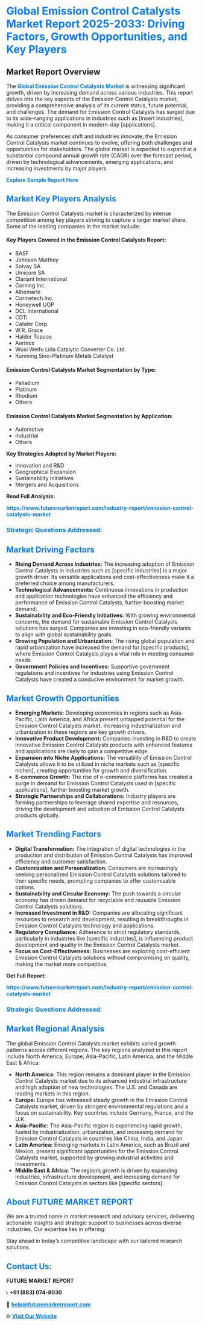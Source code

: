 <h1 style="color: #007BFF;">Global Emission Control Catalysts Market Report 2025-2033: Driving Factors, Growth Opportunities, and Key Players</h1>

<section id="overview">
<h2>Market Report Overview</h2>
<p>The <a href="https://www.futuremarketreport.com/industry-report/emission-control-catalysts-market" style="color: #007BFF; text-decoration: none;"><strong>Global Emission Control Catalysts Market</strong></a> is witnessing significant growth, driven by increasing demand across various industries. This report delves into the key aspects of the Emission Control Catalysts market, providing a comprehensive analysis of its current status, future potential, and challenges. The demand for Emission Control Catalysts has surged due to its wide-ranging applications in industries such as [insert industries], making it a critical component in modern-day [applications].</p>
<p>As consumer preferences shift and industries innovate, the Emission Control Catalysts market continues to evolve, offering both challenges and opportunities for stakeholders. The global market is expected to expand at a substantial compound annual growth rate (CAGR) over the forecast period, driven by technological advancements, emerging applications, and increasing investments by major players.</p>
</section>

<section id="overview">
<p><a href="https://www.futuremarketreport.com/request-sample/reportId=57799" style="color: #007BFF; text-decoration: none;"><strong>Explore Sample Report Here</strong></a></p>
</section>

<section id="key-players">
<h2 style="color: #007BFF;">Market Key Players Analysis</h2>
<p>The Emission Control Catalysts market is characterized by intense competition among key players striving to capture a larger market share. Some of the leading companies in the market include:</p>
<h4>Key Players Covered in the Emission Control Catalysts Report:</h4>
<ul><li>BASF</li><li>Johnson Matthey</li><li>Solvay SA</li><li>Umicore SA</li><li>Clariant International</li><li>Corning Inc.</li><li>Albemarle</li><li>Cormetech Inc.</li><li>Honeywell UOP</li><li>DCL International</li><li>CDTi</li><li>Cataler Corp.</li><li>W.R. Grace</li><li>Haldor Topsoe</li><li>Aerinox</li><li>Wuxi Weifu Lida Catalytic Converter Co. Ltd.</li><li>Kunming Sino-Platinum Metals Catalyst</li></ul>
<h4>Emission Control Catalysts Market Segmentation by Type:</h4>
<ul><li>Palladium</li><li>Platinum</li><li>Rhodium</li><li>Others</li></ul>

<h4>Emission Control Catalysts Market Segmentation by Application:</h4>
<ul><li>Automotive</li><li>Industrial</li><li>Others</li></ul>
<p><strong>Key Strategies Adopted by Market Players:</strong></p>
<ul>
<li>Innovation and R&D</li>
<li>Geographical Expansion</li>
<li>Sustainability Initiatives</li>
<li>Mergers and Acquisitions</li>
</ul>
</section>

<section>
<p><strong>Read Full Analysis: </strong></p><a href="https://www.futuremarketreport.com/industry-report/emission-control-catalysts-market" style="color: #007BFF; text-decoration: none;"><strong>https://www.futuremarketreport.com/industry-report/emission-control-catalysts-market</strong></a>
<h3 style="color: #007BFF;">Strategic Questions Addressed:</h3>
</section>

<section id="driving-factors">
<h2 style="color: #007BFF;">Market Driving Factors</h2>
<ul>
<li><strong>Rising Demand Across Industries:</strong> The increasing adoption of Emission Control Catalysts in industries such as [specific industries] is a major growth driver. Its versatile applications and cost-effectiveness make it a preferred choice among manufacturers.</li>
<li><strong>Technological Advancements:</strong> Continuous innovations in production and application technologies have enhanced the efficiency and performance of Emission Control Catalysts, further boosting market demand.</li>
<li><strong>Sustainability and Eco-Friendly Initiatives:</strong> With growing environmental concerns, the demand for sustainable Emission Control Catalysts solutions has surged. Companies are investing in eco-friendly variants to align with global sustainability goals.</li>
<li><strong>Growing Population and Urbanization:</strong> The rising global population and rapid urbanization have increased the demand for [specific products], where Emission Control Catalysts plays a vital role in meeting consumer needs.</li>
<li><strong>Government Policies and Incentives:</strong> Supportive government regulations and incentives for industries using Emission Control Catalysts have created a conducive environment for market growth.</li>
</ul>
</section>

<section id="growth-opportunities">
<h2 style="color: #007BFF;">Market Growth Opportunities</h2>
<ul>
<li><strong>Emerging Markets:</strong> Developing economies in regions such as Asia-Pacific, Latin America, and Africa present untapped potential for the Emission Control Catalysts market. Increasing industrialization and urbanization in these regions are key growth drivers.</li>
<li><strong>Innovative Product Development:</strong> Companies investing in R&D to create innovative Emission Control Catalysts products with enhanced features and applications are likely to gain a competitive edge.</li>
<li><strong>Expansion into Niche Applications:</strong> The versatility of Emission Control Catalysts allows it to be utilized in niche markets such as [specific niches], creating opportunities for growth and diversification.</li>
<li><strong>E-commerce Growth:</strong> The rise of e-commerce platforms has created a surge in demand for Emission Control Catalysts used in [specific applications], further boosting market growth.</li>
<li><strong>Strategic Partnerships and Collaborations:</strong> Industry players are forming partnerships to leverage shared expertise and resources, driving the development and adoption of Emission Control Catalysts products globally.</li>
</ul>
</section>

<section id="trending-factors">
<h2 style="color: #007BFF;">Market Trending Factors</h2>
<ul>
<li><strong>Digital Transformation:</strong> The integration of digital technologies in the production and distribution of Emission Control Catalysts has improved efficiency and customer satisfaction.</li>
<li><strong>Customization and Personalization:</strong> Consumers are increasingly seeking personalized Emission Control Catalysts solutions tailored to their specific needs, prompting companies to offer customizable options.</li>
<li><strong>Sustainability and Circular Economy:</strong> The push towards a circular economy has driven demand for recyclable and reusable Emission Control Catalysts solutions.</li>
<li><strong>Increased Investment in R&D:</strong> Companies are allocating significant resources to research and development, resulting in breakthroughs in Emission Control Catalysts technology and applications.</li>
<li><strong>Regulatory Compliance:</strong> Adherence to strict regulatory standards, particularly in industries like [specific industries], is influencing product development and quality in the Emission Control Catalysts market.</li>
<li><strong>Focus on Cost-Effectiveness:</strong> Businesses are exploring cost-efficient Emission Control Catalysts solutions without compromising on quality, making the market more competitive.</li>
</ul>
</section>

<section>
<p><strong>Get Full Report: </strong></p><a href="https://www.futuremarketreport.com/industry-report/emission-control-catalysts-market" style="color: #007BFF; text-decoration: none;"><strong>https://www.futuremarketreport.com/industry-report/emission-control-catalysts-market</strong></a>
<h3 style="color: #007BFF;">Strategic Questions Addressed:</h3>
</section>


<section id="regional-analysis">
<h2 style="color: #007BFF;">Market Regional Analysis</h2>
<p>The global Emission Control Catalysts market exhibits varied growth patterns across different regions. The key regions analyzed in this report include North America, Europe, Asia-Pacific, Latin America, and the Middle East & Africa:</p>
<ul>
<li><strong>North America:</strong> This region remains a dominant player in the Emission Control Catalysts market due to its advanced industrial infrastructure and high adoption of new technologies. The U.S. and Canada are leading markets in this region.</li>
<li><strong>Europe:</strong> Europe has witnessed steady growth in the Emission Control Catalysts market, driven by stringent environmental regulations and a focus on sustainability. Key countries include Germany, France, and the U.K.</li>
<li><strong>Asia-Pacific:</strong> The Asia-Pacific region is experiencing rapid growth, fueled by industrialization, urbanization, and increasing demand for Emission Control Catalysts in countries like China, India, and Japan.</li>
<li><strong>Latin America:</strong> Emerging markets in Latin America, such as Brazil and Mexico, present significant opportunities for the Emission Control Catalysts market, supported by growing industrial activities and investments.</li>
<li><strong>Middle East & Africa:</strong> The region’s growth is driven by expanding industries, infrastructure development, and increasing demand for Emission Control Catalysts in sectors like [specific sectors].</li>
</ul>
</section>

<footer>
<h2 style="color: #007BFF;">About FUTURE MARKET REPORT</h2>
<p>We are a trusted name in market research and advisory services, delivering actionable insights and strategic support to businesses across diverse industries. Our expertise lies in offering:</p>

<p>Stay ahead in today’s competitive landscape with our tailored research solutions.</p>

<h2 style="color: #007BFF;">Contact Us:</h2>
<p><strong>FUTURE MARKET REPORT</strong></p>
<p>📞 <strong>+91 (883) 074-8030</strong></p>
<p>📧 <strong><a href="mailto:help@futuremarketreport.com" style="color: #007BFF;">help@futuremarketreport.com</a></strong></p>
<p>🌐 <strong><a href="https://www.futuremarketreport.com/" style="color: #007BFF;">Visit Our Website</a></strong></p>
</footer>